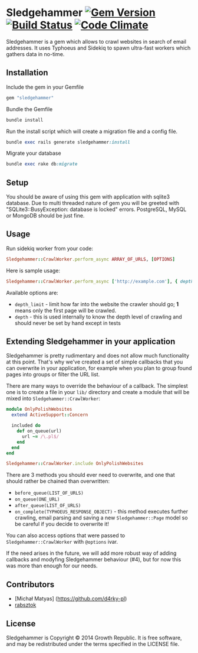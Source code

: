 # Sledgehammer [![Gem Version](https://badge.fury.io/rb/sledgehammer.svg)](http://badge.fury.io/rb/sledgehammer) [![Build Status](https://travis-ci.org/growthrepublic/sledgehammer.svg?branch=master)](https://travis-ci.org/growthrepublic/sledgehammer) [![Code Climate](https://codeclimate.com/github/growthrepublic/sledgehammer.png)](https://codeclimate.com/github/growthrepublic/sledgehammer)

Sledgehammer is a gem which allows to crawl websites in search of email addresses.
It uses Typhoeus and Sidekiq to spawn ultra-fast workers which gathers data in no-time.

## Installation

Include the gem in your Gemfile

```ruby
gem "sledgehammer"
```

Bundle the Gemfile

```ruby
bundle install
```

Run the install script which will create a migration file and a config file.

```ruby
bundle exec rails generate sledgehammer:install
```

Migrate your database

```ruby
bundle exec rake db:migrate
```

## Setup

You should be aware of using this gem with application with sqlite3 database.
Due to multi threaded nature of gem you will be greeted with "SQLite3::BusyException: database is locked" errors.
PostgreSQL, MySQL or MongoDB should be just fine.

## Usage

Run sidekiq worker from your code:


```ruby
Sledgehammer::CrawlWorker.perform_async ARRAY_OF_URLS, [OPTIONS]
```

Here is sample usage:

```ruby
Sledgehammer::CrawlWorker.perform_async ['http://example.com'], { depth_limit: 3 }
```

Available options are:

- `depth_limit` - limit how far into the website the crawler should go; **1** means only the first page will be crawled.
- `depth` - this is used internally to know the depth level of crawling and should never be set by hand except in tests

## Extending Sledgehammer in your application

Sledgehammer is pretty rudimentary and does not allow much functionality at this point. 
That's why we've created a set of simple callbacks that you can overwrite in your application,
for example when you plan to group found pages into groups or filter the URL list.

There are many ways to override the behaviour of a callback. The simplest one is to create a file
in your `lib/` directory and create a module that will be mixed into `Sledgehammer::CrawlWorker`:

```ruby
module OnlyPolishWebsites
  extend ActiveSupport::Concern

  included do
    def on_queue(url)
      url ~= /\.pl$/
    end
  end
end

Sledgehammer::CrawlWorker.include OnlyPolishWebsites
```

There are 3 methods you should ever need to overwrite, and one that should rather be chained than overwritten:

- `before_queue(LIST_OF_URLS)`
- `on_queue(ONE_URL)`
- `after_queue(LIST_OF_URLS)`
- `on_complete(TYPHOEUS_RESPONSE_OBJECT)` - this method executes further crawling, email parsing and saving a new `Sledgehammer::Page` model so be careful if you decide to overwrite it!

You can also access options that were passed to `Sledgehammer::CrawlWorker` with `@options` ivar.

If the need arises in the future, we will add more robust way of adding callbacks and modyfing 
Sledgehammer behaviour (#4), but for now this was more than enough for our needs. 

## Contributors

- [Michał Matyas] (https://github.com/d4rky-pl)
- [rabsztok](https://github.com/rabsztok)

## License

Sledgehammer is Copyright © 2014 Growth Republic. It is free software, and may be redistributed under the terms specified in the LICENSE file.
